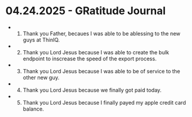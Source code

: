 # 04.24.2025 - GRatitude Journal

- 1. Thank you Father, becaues I was able to be ablessing to the new guys at ThinIQ.
- 2. Thank you Lord Jesus because I was able to create the bulk endpoint to inscrease the speed of the export process.
- 3. Thank you Lord Jesus because I was able to be of service to the other new guy.
- 4. Thank you Lord Jesus because we finally got paid today.
- 5. Thank you Lord Jesus because I finally payed my apple credit card balance.
